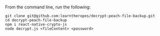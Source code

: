 From the command line, run the following:
```
git clone git@github.com:learntheropes/decrypt-peach-file-backup.git
cd decrypt-peach-file-backup
npm i react-native-crypto-js
node decrypt.js <fileContent> <password>
```
